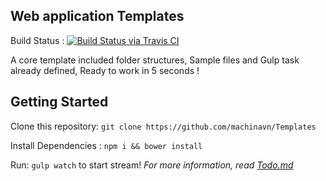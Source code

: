 ## Web application Templates 


Build Status : [![Build Status via Travis CI](https://travis-ci.org/machinavn/Templates.svg)](https://travis-ci.org/machinavn/Templates)

A core template included folder structures, Sample files and Gulp task already defined, Ready to work in 5 seconds !

## Getting Started

Clone this repository: `git clone https://github.com/machinavn/Templates`

Install Dependencies : `npm i && bower install`

Run: `gulp watch` to start stream!
*For more information, read [Todo.md](https://github.com/machinavn/Templates/blob/master/Todo.md)*
